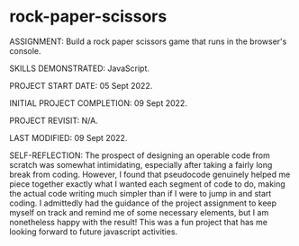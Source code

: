 # rock-paper-scissors
ASSIGNMENT:                  Build a rock paper scissors game that runs in the browser's console.

SKILLS DEMONSTRATED:         JavaScript.


PROJECT START DATE:          05 Sept 2022.

INITIAL PROJECT COMPLETION:  09 Sept 2022.

PROJECT REVISIT:             N/A.

LAST MODIFIED:               09 Sept 2022.


SELF-REFLECTION:
The prospect of designing an operable code from scratch was somewhat intimidating, especially after taking a fairly long break from coding. However, I found that pseudocode genuinely helped me piece together exactly what I wanted each segment of code to do, making the actual code writing much simpler than if I were to jump in and start coding. I admittedly had the guidance of the project assignment to keep myself on track and remind me of some necessary elements, but I am nonetheless happy with the result! This was a fun project that has me looking forward to future javascript activities.